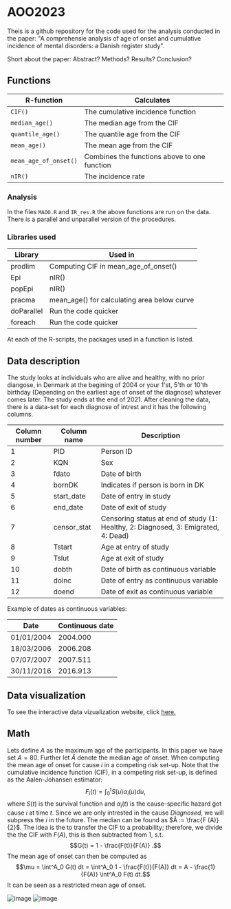 # AOO2023
Theis is a github repository for the code used for the analysis conducted in the paper: "A comprehensie analysis of age of onset and cumulative incidence of mental disorders: a Danish register study". 

Short about the paper: Abstract? Methods? Results? Conclusion?

## Functions

| R-function            | Calculates                                   |
| --------------------- | -------------------------------------------- |
| `CIF()`               | The cumulative incidence function            |
| `median_age()`        | The median age from the CIF                  |
| `quantile_age()`      | The quantile age from the CIF                |
| `mean_age()`          | The mean age from the CIF                    |
| `mean_age_of_onset()` | Combines the functions above to one function |
| `nIR()`               | The incidence rate                           |

### Analysis

In the files `MAOO.R` and `IR_res.R` the above functions are run on the data. There is a parallel and unparallel version of the procedures. 

### Libraries used

| Library       |  Used in                                    |
| ------------- | ------------------------------------------- |
| prodlim       | Computing CIF in mean_age_of_onset()        |
| Epi           | nIR()                                       |
| popEpi        | nIR()                                       |
| pracma        | mean_age() for calculating area below curve |
| doParallel    | Run the code quicker                        |
| foreach       | Run the code quicker                        |

At each of the R-scripts, the packages used in a function is listed. 

## Data description

The study looks at individuals who are alive and healthy, with no prior diangose, in Denmark at the begining of 2004 or your 1'st, 5'th or 10'th birthday (Depending on the earliest age of onset of the diagnose) whatever comes later. The study ends at the end of 2021. After cleaning the data, there is a data-set for each diagnose of intrest and it has the following columns.

| Column number | Column name   | Description                                                                        |
| ------------- | ------------- | ---------------------------------------------------------------------------------- |
| 1             | PID	          |	Person ID                                                                          |
| 2	            | KQN	          |	Sex                                                                                |
| 3	            | fdato	        |	Date of birth                                                                      |
| 4	            | bornDK	      |	Indicates if person is born in DK                                                  |
| 5	            | start_date	  |	Date of entry in study                                                             |
| 6	            | end_date	    |	Date of exit of study                                                              |
| 7	            | censor_stat	  |	Censoring status at end of study (1: Healthy, 2: Diagnosed, 3: Emigrated, 4: Dead) |
| 8	            | Tstart	      |	Age at entry of study                                                              |
| 9	            | Tslut	        |	Age at exit of study                                                               |
| 10	          | dobth	        |	Date of birth as continuous variable                                               |
| 11	          | doinc	        |	Date of entry as continuous variable                                               |
| 12	          | doend	        | Date of exit as continuous variable                                                |

Example of dates as continuous variables:

| Date          | Continuous date  |
| ------------- | ---------------- |
| 01/01/2004    | 2004.000         |
| 18/03/2006    | 2006.208         |
| 07/07/2007    | 2007.511         |
| 30/11/2016    | 2016.913         |

## Data visualization

To see the interactive data vizualization website, click [here.](https://csievert.shinyapps.io/mental-aoo-danish/)

## Math

Lets define $A$ as the maximum age of the participants. In this paper we have set $A=80$. Further let $Ã$ denote the median age of onset. 
When computing the mean age of onset for cause $i$ in a competing risk set-up. 
Note that the cumulative incidence function (CIF), in a competing risk set-up, is defined as the Aalen-Johansen estimator:
$$F_i (t) = \int^t_0 S(u) \alpha_i (u) du,$$
where $S(t)$ is the survival function and $\alpha_i (t)$ is the cause-specific hazard got cause $i$ at time $t$. 
Since we are only intrested in the cause *Diagnosed*, we will subpress the $i$ in the future. 
The median can be found as $Â := \frac{F (A)}{2}$. The idea is the to transfer the CIF to a probability; 
therefore, we divide the the CIF with $F(A)$, this is then subtracted from 1, s.t.
$$G(t) = 1 - \frac{F(t)}{F(A)} .$$
The mean age of onset can then be computed as 
$$\mu = \int^A_0 G(t) dt = \int^A_0 1 -  \frac{F(t)}{F(A)}  dt = A - \frac{1}{F(A)} \int^A_0 F(t) dt.$$
It can be seen as a restricted mean age of onset. 

![image](https://github.com/CBeck96/AOO2023/assets/43062260/9e70d6d5-71ee-4d21-9239-aec82975b0e5)
![image](https://github.com/CBeck96/AOO2023/assets/43062260/b60396c4-0586-4026-8e54-aeee9a9e2cef)

